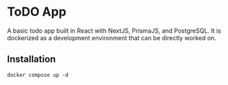 # ToDO App

A basic todo app built in React with NextJS, PrismaJS, and PostgreSQL. It is dockerized as a development environment that can be directly worked on.

## Installation

```
docker compose up -d
```
